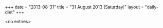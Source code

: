 +++
date = "2013-08-31"
title = "31 August 2013 (Saturday)"
layout = "daily-diet"
+++


\<no entries\>

